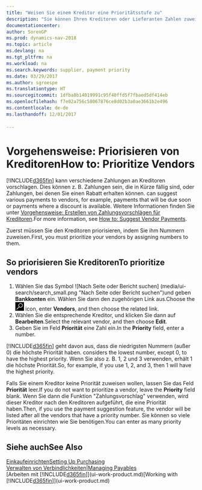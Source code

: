 ```yaml
---
title: "Weisen Sie einem Kreditor eine Prioritätsstufe zu"
description: "Sie können Ihren Kreditoren oder Lieferanten Zahlen zuweisen, um sie zu priorisieren und Zahlungsvorschläge in Dynamics NAV zu vereinfachen."
documentationcenter: 
author: SorenGP
ms.prod: dynamics-nav-2018
ms.topic: article
ms.devlang: na
ms.tgt_pltfrm: na
ms.workload: na
ms.search.keywords: supplier, payment priority
ms.date: 03/29/2017
ms.author: sgroespe
ms.translationtype: HT
ms.sourcegitcommit: 1dfba8b14019991c95f40ffd5f7fbaed5df414eb
ms.openlocfilehash: f7e02a756c58067876ce8d02b3a0ae3661b2e496
ms.contentlocale: de-de
ms.lasthandoff: 12/01/2017

---
```

# <a name="how-to-prioritize-vendors"></a><span data-ttu-id="d5f8d-103">Vorgehensweise: Priorisieren von Kreditoren</span><span class="sxs-lookup"><span data-stu-id="d5f8d-103">How to: Prioritize Vendors</span></span>
[!INCLUDE[d365fin](includes/d365fin_md.md)]<span data-ttu-id="d5f8d-104"> kann verschiedene Zahlungen an Kreditoren vorschlagen. Dies können z. B. Zahlungen sein, die in Kürze fällig sind, oder Zahlungen, bei denen Sie einen Rabatt erhalten können.</span><span class="sxs-lookup"><span data-stu-id="d5f8d-104"> can suggest various payments to vendors, for example, payments that will be due soon or payments where a discount is available.</span></span> <span data-ttu-id="d5f8d-105">Weitere Informationen finden Sie unter [Vorgehensweise: Erstellen von Zahlungsvorschlägen für Kreditoren](payables-how-suggest-vendor-payments.md).</span><span class="sxs-lookup"><span data-stu-id="d5f8d-105">For more information, see [How to: Suggest Vendor Payments](payables-how-suggest-vendor-payments.md).</span></span>

<span data-ttu-id="d5f8d-106">Zuerst müssen Sie den Kreditoren priorisieren, indem Sie ihm Nummern zuweisen.</span><span class="sxs-lookup"><span data-stu-id="d5f8d-106">First, you must prioritize your vendors by assigning numbers to them.</span></span>

## <a name="to-prioritize-vendors"></a><span data-ttu-id="d5f8d-107">So priorisieren Sie Kreditoren</span><span class="sxs-lookup"><span data-stu-id="d5f8d-107">To prioritize vendors</span></span>
1. <span data-ttu-id="d5f8d-108">Wählen Sie das Symbol ![Nach Seite oder Bericht suchen] (media/ui-search/search_small.png "Nach Seite oder Bericht suchen")und geben **Bankkonten** ein. Wählen Sie dann den zugehörigen Link aus.</span><span class="sxs-lookup"><span data-stu-id="d5f8d-108">Choose the ![Search for Page or Report](media/ui-search/search_small.png "Search for Page or Report icon") icon, enter **Vendors**, and then choose the related link.</span></span>
2. <span data-ttu-id="d5f8d-109">Wählen Sie die entsprechende Kreditor, und klicken Sie dann auf **Bearbeiten**.</span><span class="sxs-lookup"><span data-stu-id="d5f8d-109">Select the relevant vendor, and then choose **Edit**.</span></span>
3. <span data-ttu-id="d5f8d-110">Geben Sie im Feld **Priorität** eine Zahl ein.</span><span class="sxs-lookup"><span data-stu-id="d5f8d-110">In the **Priority** field, enter a number.</span></span>

[!INCLUDE[d365fin](includes/d365fin_md.md)]<span data-ttu-id="d5f8d-111"> geht davon aus, dass die niedrigsten Nummern (außer 0) die höchste Priorität haben.</span><span class="sxs-lookup"><span data-stu-id="d5f8d-111"> considers the lowest number, except 0, to have the highest priority.</span></span> <span data-ttu-id="d5f8d-112">Wenn Sie also z. B. 1, 2 und 3 verwenden, erhält 1 die höchste Priorität.</span><span class="sxs-lookup"><span data-stu-id="d5f8d-112">So, for example, if you use 1, 2, and 3, then 1 will have the highest priority.</span></span>

<span data-ttu-id="d5f8d-113">Falls Sie einem Kreditor keine Priorität zuweisen wollen, lassen Sie das Feld **Priorität** leer.</span><span class="sxs-lookup"><span data-stu-id="d5f8d-113">If you do not want to prioritize a vendor, leave the **Priority** field blank.</span></span> <span data-ttu-id="d5f8d-114">Wenn Sie dann die Funktion "Zahlungsvorschlag" verwenden, wird dieser Kreditor nach den Kreditoren aufgeführt, die eine Priorität haben.</span><span class="sxs-lookup"><span data-stu-id="d5f8d-114">Then, if you use the payment suggestion feature, the vendor will be listed after all the vendors that have a priority number.</span></span> <span data-ttu-id="d5f8d-115">Sie können so viele Prioritäten einrichten wie Sie benötigen.</span><span class="sxs-lookup"><span data-stu-id="d5f8d-115">You can enter as many priority levels as necessary.</span></span>

## <a name="see-also"></a><span data-ttu-id="d5f8d-116">Siehe auch</span><span class="sxs-lookup"><span data-stu-id="d5f8d-116">See Also</span></span>
[<span data-ttu-id="d5f8d-117">Einkaufeinrichten</span><span class="sxs-lookup"><span data-stu-id="d5f8d-117">Setting Up Purchasing</span></span>](purchasing-setup-purchasing.md)  
[<span data-ttu-id="d5f8d-118">Verwalten von Verbindlichkeiten|</span><span class="sxs-lookup"><span data-stu-id="d5f8d-118">Managing Payables</span></span>](payables-manage-payables.md)  
<span data-ttu-id="d5f8d-119">[Arbeiten mit [!INCLUDE[d365fin](includes/d365fin_md.md)]](ui-work-product.md)</span><span class="sxs-lookup"><span data-stu-id="d5f8d-119">[Working with [!INCLUDE[d365fin](includes/d365fin_md.md)]](ui-work-product.md)</span></span>

